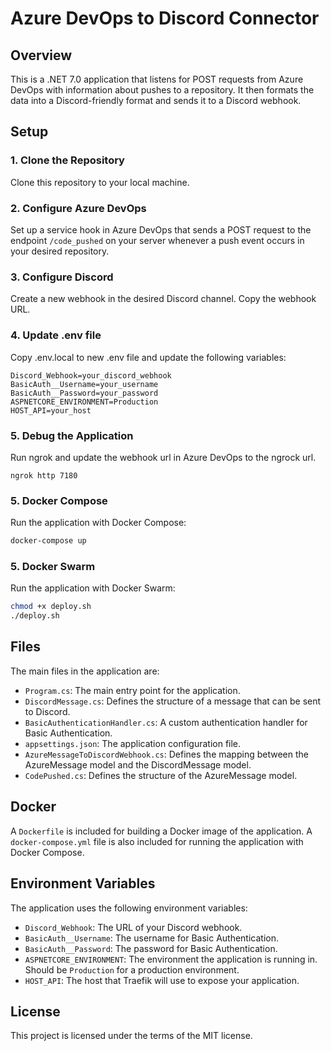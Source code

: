 # Azure DevOps to Discord Connector

## Overview

This is a .NET 7.0 application that listens for POST requests from Azure DevOps with information about pushes to a repository. It then formats the data into a Discord-friendly format and sends it to a Discord webhook. 

## Setup

### 1. Clone the Repository

Clone this repository to your local machine.

### 2. Configure Azure DevOps

Set up a service hook in Azure DevOps that sends a POST request to the endpoint `/code_pushed` on your server whenever a push event occurs in your desired repository.

### 3. Configure Discord

Create a new webhook in the desired Discord channel. Copy the webhook URL.

### 4. Update .env file

Copy .env.local to new .env file and update the following variables:

```env
Discord_Webhook=your_discord_webhook
BasicAuth__Username=your_username
BasicAuth__Password=your_password
ASPNETCORE_ENVIRONMENT=Production
HOST_API=your_host
```

### 5. Debug the Application
Run ngrok and update the webhook url in Azure DevOps to the ngrock url.
```
ngrok http 7180
```

### 5. Docker Compose

Run the application with Docker Compose:

```bash
docker-compose up
```

### 5. Docker Swarm

Run the application with Docker Swarm:
```bash
chmod +x deploy.sh
./deploy.sh
```

## Files

The main files in the application are:

- `Program.cs`: The main entry point for the application.
- `DiscordMessage.cs`: Defines the structure of a message that can be sent to Discord.
- `BasicAuthenticationHandler.cs`: A custom authentication handler for Basic Authentication.
- `appsettings.json`: The application configuration file.
- `AzureMessageToDiscordWebhook.cs`: Defines the mapping between the AzureMessage model and the DiscordMessage model.
- `CodePushed.cs`: Defines the structure of the AzureMessage model.

## Docker

A `Dockerfile` is included for building a Docker image of the application. A `docker-compose.yml` file is also included for running the application with Docker Compose.

## Environment Variables

The application uses the following environment variables:

- `Discord_Webhook`: The URL of your Discord webhook.
- `BasicAuth__Username`: The username for Basic Authentication.
- `BasicAuth__Password`: The password for Basic Authentication.
- `ASPNETCORE_ENVIRONMENT`: The environment the application is running in. Should be `Production` for a production environment.
- `HOST_API`: The host that Traefik will use to expose your application.

## License

This project is licensed under the terms of the MIT license.